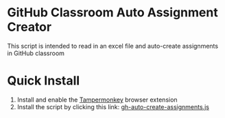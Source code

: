 # GitHub Classroom Auto Assignment Creator

This script is intended to read in an excel file and auto-create assignments in GitHub classroom

# Quick Install
1. Install and enable the [Tampermonkey](https://www.tampermonkey.net/) browser extension
2. Install the script by clicking this link: [gh-auto-create-assignments.js](https://github.com/alt-cs-lab/gh-classroom-auto-assignment-creator/raw/main/gh-auto-create-assignments.user.js)
